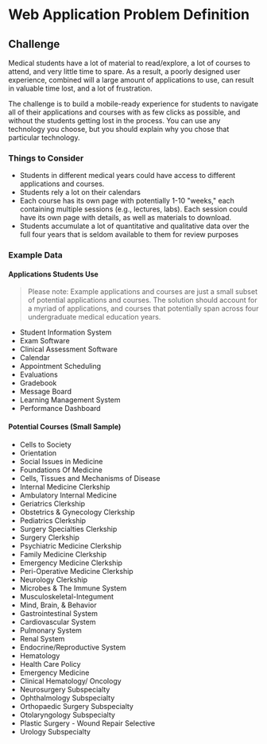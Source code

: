 # Web Application Problem Definition

## Challenge

Medical students have a lot of material to read/explore, a lot of courses to attend, and very little time to spare. As a result, a poorly designed user experience, combined will a large amount of applications to use, can result in valuable time lost, and a lot of frustration.

The challenge is to build a mobile-ready experience for students to navigate all of their applications and courses with as few clicks as possible, and without the students getting lost in the process. You can use any technology you choose, but you should explain why you chose that particular technology.

### Things to Consider

* Students in different medical years could have access to different applications and courses.
* Students rely a lot on their calendars
* Each course has its own page with potentially 1-10 "weeks," each containing multiple sessions (e.g., lectures, labs). Each session could have its own page with details, as well as materials to download.
* Students accumulate a lot of quantitative and qualitative data over the full four years that is seldom available to them for review purposes

### Example Data

#### Applications Students Use

> Please note: Example applications and courses are just a small subset of potential applications and courses. The solution should account for a myriad of applications, and courses that potentially span across four undergraduate medical education years.

* Student Information System
* Exam Software
* Clinical Assessment Software
* Calendar
* Appointment Scheduling
* Evaluations
* Gradebook
* Message Board
* Learning Management System
* Performance Dashboard

#### Potential Courses (Small Sample)

* Cells to Society
* Orientation
* Social Issues in Medicine
* Foundations Of Medicine
* Cells, Tissues and Mechanisms of Disease
* Internal Medicine Clerkship
* Ambulatory Internal Medicine
* Geriatrics Clerkship
* Obstetrics & Gynecology Clerkship
* Pediatrics Clerkship
* Surgery Specialties Clerkship
* Surgery Clerkship
* Psychiatric Medicine Clerkship
* Family Medicine Clerkship
* Emergency Medicine Clerkship
* Peri-Operative Medicine Clerkship
* Neurology Clerkship
* Microbes & The Immune System
* Musculoskeletal-Integument
* Mind, Brain, & Behavior
* Gastrointestinal System
* Cardiovascular System
* Pulmonary System
* Renal System
* Endocrine/Reproductive System
* Hematology
* Health Care Policy
* Emergency Medicine
* Clinical Hematology/ Oncology
* Neurosurgery Subspecialty
* Ophthalmology Subspecialty
* Orthopaedic Surgery Subspecialty
* Otolaryngology Subspecialty
* Plastic Surgery - Wound Repair Selective
* Urology Subspecialty
